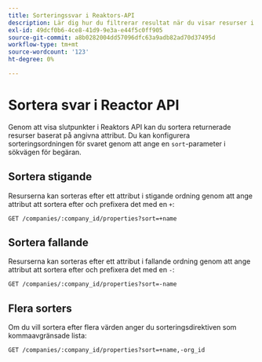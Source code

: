 ```yaml
---
title: Sorteringssvar i Reaktors-API
description: Lär dig hur du filtrerar resultat när du visar resurser i Reactor API.
exl-id: 49dcf0b6-4ce8-41d9-9e3a-e44f5c0ff905
source-git-commit: a8b0282004dd57096dfc63a9adb82ad70d37495d
workflow-type: tm+mt
source-wordcount: '123'
ht-degree: 0%

---
```


# Sortera svar i Reactor API

Genom att visa slutpunkter i Reaktors API kan du sortera returnerade resurser baserat på angivna attribut. Du kan konfigurera sorteringsordningen för svaret genom att ange en `sort`-parameter i sökvägen för begäran.

## Sortera stigande

Resurserna kan sorteras efter ett attribut i stigande ordning genom att ange
attribut att sortera efter och prefixera det med en `+`:

`GET /companies/:company_id/properties?sort=+name`

## Sortera fallande

Resurserna kan sorteras efter ett attribut i fallande ordning genom att ange
attribut att sortera efter och prefixera det med en `-`:

`GET /companies/:company_id/properties?sort=-name`

## Flera sorters

Om du vill sortera efter flera värden anger du sorteringsdirektiven som kommaavgränsade
lista:

`GET /companies/:company_id/properties?sort=+name,-org_id`
